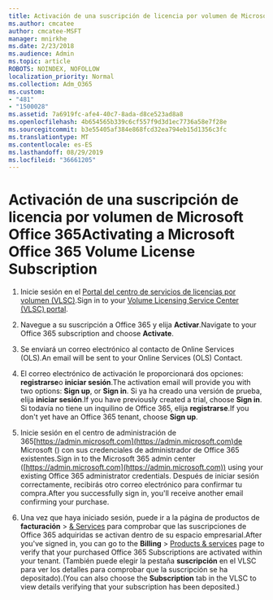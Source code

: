 ```yaml
---
title: Activación de una suscripción de licencia por volumen de Microsoft Office 365
ms.author: cmcatee
author: cmcatee-MSFT
manager: mnirkhe
ms.date: 2/23/2018
ms.audience: Admin
ms.topic: article
ROBOTS: NOINDEX, NOFOLLOW
localization_priority: Normal
ms.collection: Adm_O365
ms.custom:
- "481"
- "1500028"
ms.assetid: 7a6919fc-afe4-40c7-8ada-d8ce523ad8a8
ms.openlocfilehash: 4b654565b339c6cf557f9d3d1ec7736a58e7f28e
ms.sourcegitcommit: b3e55405af384e868fcd32ea794eb15d1356c3fc
ms.translationtype: MT
ms.contentlocale: es-ES
ms.lasthandoff: 08/29/2019
ms.locfileid: "36661205"
---
```

# <a name="activating-a-microsoft-office-365-volume-license-subscription"></a><span data-ttu-id="dfea7-102">Activación de una suscripción de licencia por volumen de Microsoft Office 365</span><span class="sxs-lookup"><span data-stu-id="dfea7-102">Activating a Microsoft Office 365 Volume License Subscription</span></span>

1. <span data-ttu-id="dfea7-103">Inicie sesión en el [Portal del centro de servicios de licencias por volumen (VLSC)](http://go.microsoft.com/fwlink/p/?LinkId=329762).</span><span class="sxs-lookup"><span data-stu-id="dfea7-103">Sign in to your [Volume Licensing Service Center (VLSC) portal](http://go.microsoft.com/fwlink/p/?LinkId=329762).</span></span>

2. <span data-ttu-id="dfea7-104">Navegue a su suscripción a Office 365 y elija **Activar**.</span><span class="sxs-lookup"><span data-stu-id="dfea7-104">Navigate to your Office 365 subscription and choose **Activate**.</span></span>

3. <span data-ttu-id="dfea7-105">Se enviará un correo electrónico al contacto de Online Services (OLS).</span><span class="sxs-lookup"><span data-stu-id="dfea7-105">An email will be sent to your Online Services (OLS) Contact.</span></span>

4. <span data-ttu-id="dfea7-106">El correo electrónico de activación le proporcionará dos opciones: **registrarse**o **iniciar sesión**.</span><span class="sxs-lookup"><span data-stu-id="dfea7-106">The activation email will provide you with two options: **Sign up**, or **Sign in**.</span></span> <span data-ttu-id="dfea7-107">Si ya ha creado una versión de prueba, elija **iniciar sesión**.</span><span class="sxs-lookup"><span data-stu-id="dfea7-107">If you have previously created a trial, choose **Sign in**.</span></span> <span data-ttu-id="dfea7-108">Si todavía no tiene un inquilino de Office 365, elija **registrarse**.</span><span class="sxs-lookup"><span data-stu-id="dfea7-108">If you don't yet have an Office 365 tenant, choose **Sign up**.</span></span>

5. <span data-ttu-id="dfea7-109">Inicie sesión en el centro de administración de 365[https://admin.microsoft.com](https://admin.microsoft.com)de Microsoft () con sus credenciales de administrador de Office 365 existentes.</span><span class="sxs-lookup"><span data-stu-id="dfea7-109">Sign in to the Microsoft 365 admin center ([https://admin.microsoft.com](https://admin.microsoft.com)) using your existing Office 365 administrator credentials.</span></span> <span data-ttu-id="dfea7-110">Después de iniciar sesión correctamente, recibirás otro correo electrónico para confirmar tu compra.</span><span class="sxs-lookup"><span data-stu-id="dfea7-110">After you successfully sign in, you'll receive another email confirming your purchase.</span></span>

6. <span data-ttu-id="dfea7-111">Una vez que haya iniciado sesión, puede ir a la página de productos de **facturación** \> [& Services](https://go.microsoft.com/fwlink/p/?linkid=842054) para comprobar que las suscripciones de Office 365 adquiridas se activan dentro de su espacio empresarial.</span><span class="sxs-lookup"><span data-stu-id="dfea7-111">After you've signed in, you can go to the **Billing** \> [Products & services](https://go.microsoft.com/fwlink/p/?linkid=842054) page to verify that your purchased Office 365 Subscriptions are activated within your tenant.</span></span> <span data-ttu-id="dfea7-112">(También puede elegir la pestaña **suscripción** en el VLSC para ver los detalles para comprobar que la suscripción se ha depositado).</span><span class="sxs-lookup"><span data-stu-id="dfea7-112">(You can also choose the **Subscription** tab in the VLSC to view details verifying that your subscription has been deposited.)</span></span>